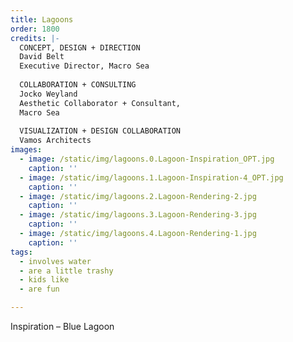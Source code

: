 ```yaml
---
title: Lagoons
order: 1800
credits: |-
  CONCEPT, DESIGN + DIRECTION  
  David Belt  
  Executive Director, Macro Sea  
    
  COLLABORATION + CONSULTING  
  Jocko Weyland  
  Aesthetic Collaborator + Consultant,  
  Macro Sea  
    
  VISUALIZATION + DESIGN COLLABORATION  
  Vamos Architects
images:
  - image: /static/img/lagoons.0.Lagoon-Inspiration_OPT.jpg
    caption: ''
  - image: /static/img/lagoons.1.Lagoon-Inspiration-4_OPT.jpg
    caption: ''
  - image: /static/img/lagoons.2.Lagoon-Rendering-2.jpg
    caption: ''
  - image: /static/img/lagoons.3.Lagoon-Rendering-3.jpg
    caption: ''
  - image: /static/img/lagoons.4.Lagoon-Rendering-1.jpg
    caption: ''
tags:
  - involves water
  - are a little trashy
  - kids like
  - are fun

---
```

Inspiration – Blue Lagoon
